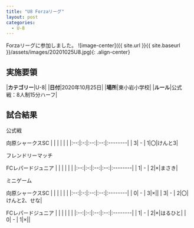 ```yaml
---
title: "U8 Forzaリーグ"
layout: post
categories:
  - U-8
---
```


Forzaリーグに参加しました。
![image-center]({{ site.url }}{{ site.baseurl }}/assets/images/20201025U8.jpg){: .align-center}

## 実施要領

|**カテゴリー**|U-8|
|**日付**|2020年10月25日|
|**場所**|東小岩小学校|
|**ルール**|公式戦：8人制15分ハーフ|


## 試合結果

公式戦

向原シャークスSC
|    |   |    |    |         |
|:--:|:-:|:--:|:--:|:--------|
|   3| - |   1|〇|けんと3|


フレンドリーマッチ

FCレパードジュニア
|    |   |    |    |         |
|:--:|:-:|:--:|:--:|:--------|
|   1| - |   2|×|まさき|


ミニゲーム

向原シャークスSC
|    |   |    |    |         |
|:--:|:-:|:--:|:--:|:--------|
|   0| - |   3|×||
|   3| - |   2|〇|けんと2、せな|

FCレパードジュニア
|    |   |    |    |         |
|:--:|:-:|:--:|:--:|:--------|
|   1| - |   2|×|はるひと|
|   0| - |   1|×||
